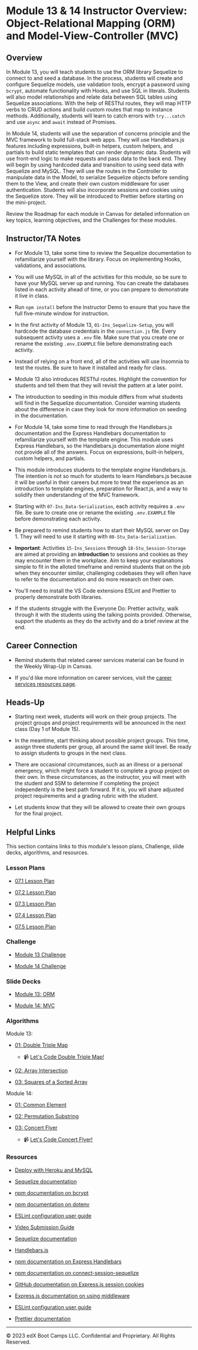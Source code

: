 # Module 13 & 14 Instructor Overview: Object-Relational Mapping (ORM) and Model-View-Controller (MVC)

## Overview

In Module 13, you will teach students to use the ORM library Sequelize to connect to and seed a database. In the process, students will create and configure Sequelize models, use validation tools, encrypt a password using `bcrypt`, automate functionality with Hooks, and use SQL in literals. Students will also model relationships and relate data between SQL tables using Sequelize associations. With the help of RESTful routes, they will map HTTP verbs to CRUD actions and build custom routes that map to instance methods. Additionally, students will learn to catch errors with `try...catch` and use `async` and `await` instead of Promises.

In Module 14, students will use the separation of concerns principle and the MVC framework to build full-stack web apps. They will use Handlebars.js features including expressions, built-in helpers, custom helpers, and partials to build static templates that can render dynamic data. Students will use front-end logic to make requests and pass data to the back end. They will begin by using hardcoded data and transition to using seed data with Sequelize and MySQL. They will use the routes in the Controller to manipulate data in the Model, to serialize Sequelize objects before sending them to the View, and create their own custom middleware for user authentication. Students will also incorporate sessions and cookies using the Sequelize store. They will be introduced to Prettier before starting on the mini-project.

Review the Roadmap for each module in Canvas for detailed information on key topics, learning objectives, and the Challenges for these modules.

## Instructor/TA Notes

* For Module 13, take some time to review the Sequelize documentation to refamiliarize yourself with the library. Focus on implementing Hooks, validations, and associations.

* You will use MySQL in all of the activities for this module, so be sure to have your MySQL server up and running. You can create the databases listed in each activity ahead of time, or you can prepare to demonstrate it live in class.

* Run `npm install` before the Instructor Demo to ensure that you have the full five-minute window for instruction.

* In the first activity of Module 13, `01-Ins_Sequelize-Setup`, you will hardcode the database credentials in the `connection.js` file. Every subsequent activity uses a `.env` file. Make sure that you create one or rename the existing `.env.EXAMPLE` file before demonstrating each activity.

* Instead of relying on a front end, all of the activities will use Insomnia to test the routes. Be sure to have it installed and ready for class.

* Module 13 also introduces RESTful routes. Highlight the convention for students and tell them that they will revisit the pattern at a later point.

* The introduction to seeding in this module differs from what students will find in the Sequelize documentation. Consider warning students about the difference in case they look for more information on seeding in the documentation.

* For Module 14, take some time to read through the Handlebars.js documentation and the Express Handlebars documentation to refamiliarize yourself with the template engine. This module uses Express Handlebars, so the Handlebars.js documentation alone might not provide all of the answers. Focus on expressions, built-in helpers, custom helpers, and partials.

* This module introduces students to the template engine Handlebars.js. The intention is not so much for students to learn Handlebars.js because it will be useful in their careers but more to treat the experience as an introduction to template engines, preparation for React.js, and a way to solidify their understanding of the MVC framework.

* Starting with `07-Ins_Data-Serialization`, each activity requires a `.env` file. Be sure to create one or rename the existing `.env.EXAMPLE` file before demonstrating each activity.

* Be prepared to remind students how to start their MySQL server on Day 1. They will need to use it starting with `08-Stu_Data-Serialization`.

* **Important**: Activities `15-Ins_Sessions` through `18-Stu_Session-Storage` are aimed at providing an **introduction** to sessions and cookies as they may encounter them in the workplace. Aim to keep your explanations simple to fit in the alloted timeframe and remind students that on the job when they encounter similar, challenging codebases they will often have to refer to the documentation and do more research on their own.

* You'll need to install the VS Code extensions ESLint and Prettier to properly demonstrate both libraries.

* If the students struggle with the Everyone Do: Prettier activity, walk through it with the students using the talking points provided. Otherwise, support the students as they do the activity and do a brief review at the end.

## Career Connection

* Remind students that related career services material can be found in the Weekly Wrap-Up in Canvas.

* If you'd like more information on career services, visit the [career services resources page](https://careernetwork.2u.com/?utm_medium=Academics&utm_source=boot_camp/).

## Heads-Up

* Starting next week, students will work on their group projects. The project groups and project requirements will be announced in the next class (Day 1 of Module 15).

* In the meantime, start thinking about possible project groups. This time, assign three students per group, all around the same skill level. Be ready to assign students to groups in the next class.

* There are occasional circumstances, such as an illness or a personal emergency, which might force a student to complete a group project on their own. In these circumstances, as the instructor, you will meet with the student and SSM to determine if completing the project independently is the best path forward. If it is, you will share adjusted project requirements and a grading rubric with the student.

* Let students know that they will be allowed to create their own groups for the final project.

## Helpful Links

This section contains links to this module's lesson plans, Challenge, slide decks, algorithms, and resources.

### Lesson Plans

  * [07.1 Lesson Plan](./01-Day/01-Day-LessonPlan.md)

  * [07.2 Lesson Plan](./02-Day/02-Day-LessonPlan.md)

  * [07.3 Lesson Plan](./03-Day/03-Day-LessonPlan.md)

  * [07.4 Lesson Plan](./04-Day/04-Day-LessonPlan.md)

  * [07.5 Lesson Plan](./05-Day/05-Day-LessonPlan.md)

### Challenge

  * [Module 13 Challenge](../../../01-Class-Content/13-ORM/02-Challenge)

  * [Module 14 Challenge](../../../01-Class-Content/14-MVC/02-Challenge)

### Slide Decks

  * [Module 13: ORM](https://docs.google.com/presentation/d/12L1MgEGt-oHIPMNWisv2QAxZ3J4NQNpAxk2jY2rXtyM/edit?usp=sharing)

  * [Module 14: MVC](https://docs.google.com/presentation/d/1RIA8VZVN4_JAaL0xSPf1GPc8b5dJlM5V43EVNEZ_kfA/edit?usp=sharing)

### Algorithms

Module 13:

* [01: Double Triple Map](../../../01-Class-Content/13-ORM/03-Algorithms/01-double-triple-map/)

  * 📹 [Let's Code Double Triple Map!](https://2u-20.wistia.com/medias/pz1ugrv0yu)

* [02: Array Intersection](../../../01-Class-Content/13-ORM/03-Algorithms/02-array-intersection/)

* [03: Squares of a Sorted Array](../../../01-Class-Content/13-ORM/03-Algorithms/03-squares-of-a-sorted-array/)

Module 14:

  * [01: Common Element](../../../01-Class-Content/14-MVC/03-Algorithms/01-common-element/)

  * [02: Permutation Substring](../../../01-Class-Content/14-MVC/03-Algorithms/02-permutation-substring/)

  * [03: Concert Flyer](../../../01-Class-Content/14-MVC/03-Algorithms/03-concert-flyer/)

    * 📹 [Let's Code Concert Flyer!](https://2u-20.wistia.com/medias/42ac9axtbq)

### Resources

* [Deploy with Heroku and MySQL](https://coding-boot-camp.github.io/full-stack/heroku/deploy-with-heroku-and-mysql)

* [Sequelize documentation](https://sequelize.org/docs/v6/)

* [npm documentation on bcrypt](https://www.npmjs.com/package/bcrypt)

* [npm documentation on dotenv](https://www.npmjs.com/package/dotenv)

* [ESLint configuration user guide](https://eslint.org/docs/user-guide/configuring)

* [Video Submission Guide](https://coding-boot-camp.github.io/full-stack/computer-literacy/video-submission-guide)

* [Sequelize documentation](https://sequelize.org/docs/v6/)

* [Handlebars.js](https://handlebarsjs.com/)

* [npm documentation on Express Handlebars](https://www.npmjs.com/package/express-handlebars)

* [npm documentation on connect-session-sequelize](https://www.npmjs.com/package/connect-session-sequelize)

* [GitHub documentation on Express.js session cookies](https://github.com/expressjs/session#cookie)

* [Express.js documentation on using middleware](https://expressjs.com/en/guide/using-middleware.html)

* [ESLint configuration user guide](https://eslint.org/docs/user-guide/configuring)

* [Prettier documentation](https://prettier.io/docs/en/index.html)

---
© 2023 edX Boot Camps LLC. Confidential and Proprietary. All Rights Reserved.

